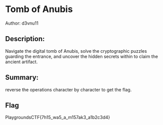 # Tomb of Anubis
Author: d3vnu11
 
## Description:
 Navigate the digital tomb of Anubis, solve the cryptographic puzzles guarding the entrance, and uncover the hidden secrets within to claim the ancient artifact.

## Summary:
reverse the operations character by character to get the flag.

## Flag
PlaygroundsCTF{7h15_wa5_a_m157ak3_a1b2c3d4}
